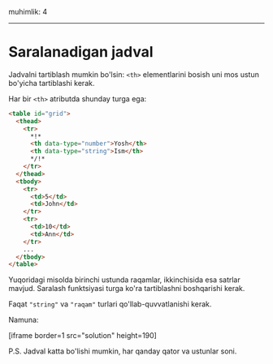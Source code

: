 muhimlik: 4

---

# Saralanadigan jadval

Jadvalni tartiblash mumkin bo'lsin: `<th>` elementlarini bosish uni mos ustun bo'yicha tartiblashi kerak.

Har bir `<th>` atributda shunday turga ega:

```html
<table id="grid">
  <thead>
    <tr>
      *!*
      <th data-type="number">Yosh</th>
      <th data-type="string">Ism</th>
      */!*
    </tr>
  </thead>
  <tbody>
    <tr>
      <td>5</td>
      <td>John</td>
    </tr>
    <tr>
      <td>10</td>
      <td>Ann</td>
    </tr>
    ...
  </tbody>
</table>
```

Yuqoridagi misolda birinchi ustunda raqamlar, ikkinchisida esa satrlar mavjud. Saralash funktsiyasi turga ko'ra tartiblashni boshqarishi kerak.

Faqat `"string"` va `"raqam"` turlari qo'llab-quvvatlanishi kerak.

Namuna:

[iframe border=1 src="solution" height=190]

P.S. Jadval katta bo'lishi mumkin, har qanday qator va ustunlar soni.
